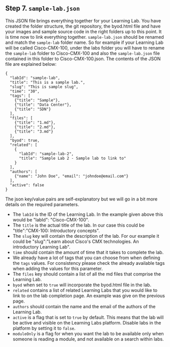 ## Step 7. `sample-lab.json`

This JSON file brings everything together for your Learning Lab. You have created the folder structure, the git repository, the byod.html file and have your images and sample source code in the right folders up to this point. It is time now to link everything together. `sample-lab.json` should be renamed and match the `sample-lab` folder name. So for example if your Learning Lab will be called Cisco-CMX-100, under the labs folder you will have to rename the `sample-lab` folder to Cisco-CMX-100 and also the `sample-lab.json` file contained in this folder to Cisco-CMX-100.json. The contents of the JSON file are explained below:

```
{
  "labId": "sample-lab",
  "title": "This is a sample lab.",
  "slug": "This is sample slug",
  "time": "30",
  "tags": [
    {"title": "Sample"},
    {"title": "Data Center"},
    {"title": "SDN"}
  ],
  "files": [
    {"title": "1.md"},
    {"title": "2.md"},
    {"title": "3.md"}
  ],
  "byod": true,
  "related": [
    {
      "labId": "sample-lab-2",
      "title": "Sample Lab 2 - Sample lab to link to"
    }
  ],
  "authors": [
  	{"name": "John Doe", "email": "johndoe@email.com"}
  ],
  "active": false
}
```
The json key/value pairs are self-explanatory but we will go in a bit more details on the required parameters.

* The `labId` is the ID of the Learning Lab. In the example given above this would be "labId": "Cisco-CMX-100".
* The `title` is the actual title of the lab. In our case this could be "title":"CMX-100: Introductory concepts".
* The `slug` key will contain the description of the lab. For our example it could be "slug":"Learn about Cisco's CMX technologies. An introductory Learning Lab".
* `time` should contain the amount of time that it takes to complete the lab.
* We already have a lot of tags that you can choose from when defining the `tags` values. For consistency please check the already available tags when adding the values for this parameter.
* The `files` key should contain a list of all the md files that comprise the Learning Lab.
* `byod` when set to `true` will incorporate the byod.html file in the lab.
* `related` contains a list of related Learning Labs that you would like to link to on the lab completion page. An example was give on the previous page.
* `authors` should contain the name and the email of the authors of the Learning Lab.
* `active` is a flag that is set to `true` by default. This means that the lab will be active and visible on the Learning Labs platform. Disable labs in the platform by setting it to `false`.
* `moduleOnly` is a flag for when you want the lab to be available only when someone is reading a module, and not available on a search within labs.
